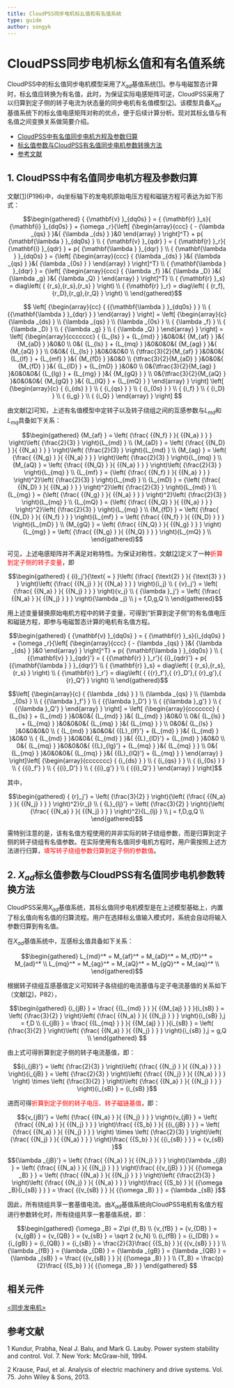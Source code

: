 ```yaml
---
title: CloudPSS同步电机标幺值和有名值系统
type: guide
author: songyk
---
```


# CloudPSS同步电机标幺值和有名值系统

CloudPSS中的标幺值同步电机模型采用了$X_{ad}$基值系统[[1](#Kundur)]。参与电磁暂态计算时，标幺值应转换为有名值，此时，为保证实际电感矩阵可逆，CloudPSS采用了以归算到定子侧的转子电流为状态量的同步电机有名值模型[[2](#Krause)]。该模型具备$X_{ad}$基值系统下的标幺值电感矩阵对称的优点，便于后续计算分析。现对其标幺值与有名值之间变换关系做简要介绍。

* [CloudPSS中有名值同步电机方程及参数归算](#title1)
* [标幺值参数与CloudPSS有名值同步电机参数转换方法](#title2)
* [参考文献](#Reference)


## <span id="title1">1. CloudPSS中有名值同步电机方程及参数归算</span>

文献[[1](#Kundur)](P196)中，dq坐标轴下的发电机原始电压方程和磁链方程可表达为如下形式：

$$\begin{gathered}
  { {\mathbf{v} }_{dq0s} } = { {\mathbf{r} }_s}{ {\mathbf{i} }_{dq0s} } + {\omega _r}{\left[ {\begin{array}{ccc}
  { - {\lambda _{qs} } }&{ {\lambda _{ds} } }&0 
\end{array} } \right]^T} + p{ {\mathbf{\lambda } }_{dq0s} } \\ 
  { {\mathbf{v} }_{qdr} } = { {\mathbf{r} }_r}{ {\mathbf{i} }_{qdr} } + p{ {\mathbf{\lambda } }_{dqr} } \\ 
  { {\mathbf{\lambda } }_{dq0s} } = {\left[ {\begin{array}{ccc}
  { {\lambda _{ds} } }&{ {\lambda _{qs} } }&{ {\lambda _{0s} } } 
\end{array} } \right]^T} \\ 
  { {\mathbf{\lambda } }_{dqr} } = {\left[ {\begin{array}{ccc}
  { {\lambda _f} }&{ {\lambda _D} }&{ {\lambda _g} }&{ {\lambda _Q} } 
\end{array} } \right]^T} \\ 
  { {\mathbf{r} }_s} = diag\left( { {r_s},{r_s},{r_s} } \right) \\ 
  { {\mathbf{r} }_r} = diag\left( { {r_f},{r_D},{r_g},{r_Q} } \right) \\ 
\end{gathered}$$

$$
\left[
  {\begin{array}{cc}
  { {{\mathbf{\lambda } }_{dq0s} } } \\ 
  { {{\mathbf{\lambda } }_{dqr} } } 
  \end{array} }
\right] = \left[
  {\begin{array}{c}
    {\lambda _{ds} } \\ 
    {\lambda _{qs} } \\
    {\lambda _{0s} } \\ 
    { {\lambda _f} } \\ 
    { {\lambda _D} } \\ 
    { {\lambda _g} } \\ 
    { {\lambda _Q} } 
  \end{array} }
\right] = \left[
  {\begin{array}{ccccccc}
    { {L_{ls} } + {L_{md} } }&0&0&{ {M_{af} } }&{ {M_{aD} } }&0&0 \\ 
    0&{ {L_{ls} } + {L_{mq} } }&0&0&0&{ {M_{ag} } }&{ {M_{aQ} } } \\ 
    0&0&{ {L_{ls} } }&0&0&0&0 \\ 
    {\tfrac{3}{2}{M_{af} } }&0&0&{ {L_{lf} } + {L_{mf} } }&{ {M_{fD} } }&0&0 \\ 
    {\tfrac{3}{2}{M_{aD} } }&0&0&{ {M_{fD} } }&{ {L_{lD} } + {L_{mD} } }&0&0 \\ 
    0&{\tfrac{3}{2}{M_{ag} } }&0&0&0&{ {L_{lg} } + {L_{mg} } }&{ {M_{gQ} } } \\ 
    0&{\tfrac{3}{2}{M_{aQ} } }&0&0&0&{ {M_{gQ} } }&{ {L_{lQ} } + {L_{mQ} } } 
  \end{array} }
\right] \left[
  {\begin{array}{c}
    { {i_{ds} } } \\ 
    { {i_{qs} } } \\ 
    { {i_{0s} } } \\ 
    { {i_f} } \\ 
    { {i_D} } \\ 
    { {i_g} } \\ 
    { {i_Q} } 
  \end{array} }
\right]
$$

由文献[[2](#Krause)]可知，上述有名值模型中定转子以及转子绕组之间的互感参数与$L_{md}$和$L_{mq}$具备如下关系：

$$\begin{gathered}
  {M_{af} } = \left( {\frac{ {{N_f} } }{ {{N_a} } } } \right)\left( {\frac{2}{3} } \right){L_{md} } \\ 
  {M_{aD} } = \left( {\frac{ {{N_D} } }{ {{N_a} } } } \right)\left( {\frac{2}{3} } \right){L_{md} } \\ 
  {M_{ag} } = \left( {\frac{ {{N_g} } }{ {{N_a} } } } \right)\left( {\frac{2}{3} } \right){L_{mq} } \\ 
  {M_{aQ} } = \left( {\frac{ {{N_Q} } }{ {{N_a} } } } \right)\left( {\frac{2}{3} } \right){L_{mq} } \\ 
  {L_{mf} } = {\left( {\frac{ {{N_f} } }{ {{N_a} } } } \right)^2}\left( {\frac{2}{3} } \right){L_{md} } \\ 
  {L_{mD} } = {\left( {\frac{ {{N_D} } }{ {{N_a} } } } \right)^2}\left( {\frac{2}{3} } \right){L_{md} } \\ 
  {L_{mg} } = {\left( {\frac{ {{N_g} } }{ {{N_a} } } } \right)^2}\left( {\frac{2}{3} } \right){L_{mq} } \\ 
  {L_{mQ} } = {\left( {\frac{ {{N_Q} } }{ {{N_a} } } } \right)^2}\left( {\frac{2}{3} } \right){L_{mq} } \\ 
  {M_{fD} } = \left( {\frac{ {{N_D} } }{ {{N_f} } } } \right){L_{mf} } = \left( {\frac{ {{N_f} } }{ {{N_D} } } } \right){L_{mD} } \\ 
  {M_{gQ} } = \left( {\frac{ {{N_Q} } }{ {{N_g} } } } \right){L_{mg} } = \left( {\frac{ {{N_g} } }{ {{N_Q} } } } \right){L_{mQ} } \\ 
\end{gathered}$$

可见，上述电感矩阵并不满足对称特性。为保证对称性，文献[[2](#Krause)]定义了一种<font color=#FF0000>折算到定子侧的转子变量</font>，即

$$\begin{gathered}
  { {i}_j'}{\text{ = } }\left( {\frac{ {\text{2} } }{ {\text{3} } } } \right)\left( {\frac{ {{N_j} } }{ {{N_a} } } } \right){i_j} \\ 
  { {v}_j'} = \left( {\frac{ {{N_a} } }{ {{N_j} } } } \right){v_j} \\ 
  { {\lambda }_j'} = \left( {\frac{ {{N_a} } }{ {{N_j} } } } \right){\lambda _j} \\ 
  j = f,D,g,Q \\ 
\end{gathered}$$

用上述变量替换原始电机方程中的转子变量，可得到“折算到定子侧”的有名值电压和磁链方程，即参与电磁暂态计算的电机有名值方程。

$$\begin{gathered}
  { {\mathbf{v} }_{dq0s} } = { {\mathbf{r} }_s}{i_{dq0s} } + {\omega _r}{\left[ {\begin{array}{ccc}
  { - {\lambda _{qs} } }&{ {\lambda _{ds} } }&0 
\end{array} } \right]^T} + p{ {\mathbf{\lambda } }_{dq0s} } \\ 
  { {{\mathbf{v} } }_{qdr}'} = { {{\mathbf{r} } }_r'}{ {i}_{qdr}'} + p{ {{\mathbf{\lambda } } }_{dqr}'} \\ 
  { {\mathbf{r} }_s} = diag\left( { {r_s},{r_s},{r_s} } \right) \\ 
  { {\mathbf{r} }_r'} = diag\left( { {{r}_f'},{ {r}_D'},{ {r}_g'},{ {r}_Q'} } \right) \\ 
\end{gathered}$$

$$\left[
  {\begin{array}{c}
    { {\lambda _{ds} } } \\
    {\lambda _{qs} } \\
    {\lambda _{0s} } \\
    { {{\lambda }_f'} } \\ 
    { {{\lambda }_D'} } \\ 
    { {{\lambda }_g'} } \\ 
    { {{\lambda }_Q'} } 
  \end{array} }
\right] = \left[
  {\begin{array}{ccccccc}
    { {L_{ls} } + {L_{md} } }&0&0&{ {L_{md} } }&{ {L_{md} } }&0&0 \\ 
    0&{ {L_{ls} } + {L_{mq} } }&0&0&0&{ {L_{mq} } }&{ {L_{mq} } } \\ 
    0&0&{ {L_{ls} } }&0&0&0&0 \\ 
    { {L_{md} } }&0&0&{ {{L}_{lf}'} + {L_{md} } }&{ {L_{md} } }&0&0 \\ 
    { {L_{md} } }&0&0&{ {L_{md} } }&{ {{L}_{lD}'} + {L_{md} } }&0&0 \\ 
    0&{ {L_{mq} } }&0&0&0&{ {{L}_{lg}'} + {L_{mq} } }&{ {L_{mq} } } \\ 
    0&{ {L_{mq} } }&0&0&0&{ {L_{mq} } }&{ {{L}_{lQ}'} + {L_{mq} } } 
\end{array} } \right]\left[ {\begin{array}{ccccccc}
  { {i_{ds} } } \\ 
  { {i_{qs} } } \\ 
  { {i_{0s} } } \\ 
  { {{i}_f'} } \\ 
  { {{i}_D'} } \\ 
  { {{i}_g'} } \\ 
  { {{i}_Q'} } 
\end{array} } \right]$$

其中，

$$\begin{gathered}
  { {r}_j'} = \left( {\frac{3}{2} } \right){\left( {\frac{ {{N_a} } }{ {{N_j} } } } \right)^2}{r_j} \\ 
  { {L}_{lj}'} = \left( {\frac{3}{2} } \right){\left( {\frac{ {{N_a} } }{ {{N_j} } } } \right)^2}{L_{lj} } \\ 
  j = f,D,g,Q \\ 
\end{gathered}$$

需特别注意的是，该有名值方程使用的并非实际的转子绕组参数，而是归算到定子侧的转子绕组有名值参数。在实际使用有名值同步电机方程时，用户需按照上述方法进行归算，<font color=#FF0000>填写转子绕组参数归算到定子侧的参数值</font>。

## <span id="title1">2. $X_{ad}$标幺值参数与CloudPSS有名值同步电机参数转换方法</span>

CloudPSS采用$X_{ad}$基值系统，其标幺值同步电机模型是在上述模型基础上，内置了标幺值向有名值的归算流程。用户在选择标幺值输入模式时，系统会自动将输入参数归算到有名值。

在$X_{ad}$基值系统中，互感标幺值具备如下关系：

$$\begin{gathered}
  L_{md}^* = M_{af}^* = M_{aD}^* = M_{fD}^* = M_{ad}^* \\
  L_{mq}^* = M_{ag}^* = M_{aQ}^* = M_{gQ}^* = M_{aq}^* \\ 
\end{gathered}$$

根据转子绕组互感基值定义可知转子各绕组的电流基值与定子电流基值的关系如下（文献[[2](#Krause)]，P82），

$$\begin{gathered}
  {i_{jB} } = \frac{ {{L_{md} } } }{ {{M_{aj} } } }{i_{sB} } = \left( {\frac{3}{2} } \right)\left( {\frac{ {{N_a} } }{ {{N_j} } } } \right){i_{sB} },j = f,D \\
  {i_{jB} } = \frac{ {{L_{mq} } } }{ {{M_{aj} } } }{i_{sB} } = \left( {\frac{3}{2} } \right)\left( {\frac{ {{N_a} } }{ {{N_j} } } } \right){i_{sB} },j = g,Q \\ 
\end{gathered} $$

由上式可得折算到定子侧的转子电流基值，即：

$${i_{jB}'} = \left( {\frac{2}{3} } \right)\left( {\frac{ {{N_j} } }{ {{N_a} } } } \right){i_{jB} } = \left( {\frac{2}{3} } \right)\left( {\frac{ {{N_j} } }{ {{N_a} } } } \right) \times \left( {\frac{3}{2} } \right)\left( {\frac{ {{N_a} } }{ {{N_j} } } } \right){i_{sB} } = {i_{sB} }$$

进而可得<font color=#FF0000>折算到定子侧的转子电压、转子磁链基值</font>，即：

$${v_{jB}'} = \left( {\frac{ {{N_a} } }{ {{N_j} } } } \right){v_{jB} } = \left( {\frac{ {{N_a} } }{ {{N_j} } } } \right)\frac{ {{S_b} } }{ {{i_{jB} } } } = \left( {\frac{ {{N_a} } }{ {{N_j} } } } \right) \times \left( {\frac{2}{3} } \right)\left( {\frac{ {{N_j} } }{ {{N_a} } } } \right)\frac{ {{S_b} } }{ {{i_{sB} } } } = {v_{sB} }$$

$${\lambda _{jB}'} = \left( {\frac{ {{N_a} } }{ {{N_j} } } } \right){\lambda _{jB} } = \left( {\frac{ {{N_a} } }{ {{N_j} } } } \right)\frac{ {{v_{jB} } } }{ {{\omega _B} } } = \left( {\frac{ {{N_a} } }{ {{N_j} } } } \right)\left( {\frac{2}{3} } \right)\left( {\frac{ {{N_j} } }{ {{N_a} } } } \right)\frac{ {{S_b} } }{ {{\omega _B}{i_{sB} } } } = \frac{ {{v_{sB} } } }{ {{\omega _B} } } = {\lambda _{sB} }$$

因此，所有绕组共享一套基值电流。由$X_{ad}$基值系统向CloudPSS电机有名值方程进行参数转化时，所有绕组共享一套基值系统，即：

$$\begin{gathered}
  {\omega _B} = 2\pi {f_B} \\
  {v_{fB} } = {v_{DB} } = {v_{gB} } = {v_{QB} } = {v_{sB} } = \sqrt 2 {v_N} \\
  {i_{fB} } = {i_{DB} } = {i_{gB} } = {i_{QB} } = {i_{sB} } = \frac{2}{3}\frac{ {{S_b} } }{ {{v_{sB} } } } \\
  {\lambda _{fB} } = {\lambda _{DB} } = {\lambda _{gB} } = {\lambda _{QB} } = {\lambda _{sB} } = \frac{ {{v_{sB} } } }{ {{\omega _B} } } \\
  {T_B} = \frac{p}{2}\frac{ {{S_b} } }{ {{\omega _B} } }
  \end{gathered}
$$

## 相关元件
[<同步发电机>](<test link>)

## <span id="Reference">参考文献</span>


1 <span id="Kundur">Kundur, Prabha, Neal J. Balu, and Mark G. Lauby. Power system stability and control. Vol. 7. New York: McGraw-hill, 1994.</span>

2 <span id="Krause">Krause, Paul, et al. Analysis of electric machinery and drive systems. Vol. 75. John Wiley & Sons, 2013.</span>